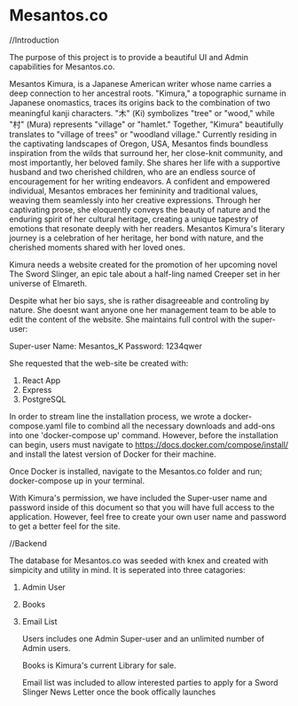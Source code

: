 # Mesantos.co

//Introduction

The purpose of this project is to provide a beautiful UI and Admin capabilities for Mesantos.co.

Mesantos Kimura, is a Japanese American writer whose name carries a deep connection to her ancestral roots. "Kimura," a topographic surname in Japanese onomastics, traces its origins back to the combination of two meaningful kanji characters. "木" (Ki) symbolizes "tree" or "wood," while "村" (Mura) represents "village" or "hamlet." Together, "Kimura" beautifully translates to "village of trees" or "woodland village."
Currently residing in the captivating landscapes of Oregon, USA, Mesantos finds boundless inspiration from the wilds that surround her, her close-knit community, and most importantly, her beloved family. She shares her life with a supportive husband and two cherished children, who are an endless source of encouragement for her writing endeavors.
A confident and empowered individual, Mesantos embraces her femininity and traditional values, weaving them seamlessly into her creative expressions. Through her captivating prose, she eloquently conveys the beauty of nature and the enduring spirit of her cultural heritage, creating a unique tapestry of emotions that resonate deeply with her readers.
Mesantos Kimura's literary journey is a celebration of her heritage, her bond with nature, and the cherished moments shared with her loved ones. 

Kimura needs a website created for the promotion of her upcoming novel The Sword Slinger, an epic tale about a half-ling named Creeper set in her universe of Elmareth.

Despite what her bio says, she is rather disagreeable and controling by nature. She doesnt want anyone one her management team to be able to edit the content of the website. She maintains full control with the super-user:

Super-user Name: Mesantos_K
Password: 1234qwer

She requested that the web-site be created with:

1. React App 
2. Express 
3. PostgreSQL

In order to stream line the installation process, we wrote a docker-compose.yaml file to combind all the necessary downloads and add-ons into one 'docker-compose up' command. However, before the installation can begin, users must navigate to https://docs.docker.com/compose/install/ and install the latest version of Docker for their machine.

Once Docker is installed, navigate to the Mesantos.co folder and run; docker-compose up in your terminal.

With Kimura's permission, we have included the Super-user name and password inside of this document so that you will have full access to the application. However, feel free to create your own user name and password to get a better feel for the site.

//Backend

The database for Mesantos.co was seeded with knex and created with simpicity and utility in mind. It is seperated into three catagories:
1. Admin User
2. Books
3. Email List

    Users includes one Admin Super-user and an unlimited number of Admin users.
    
    Books is Kimura's current Library for sale.
    
    Email list was included to allow interested parties to apply for a Sword Slinger News Letter once the book offically launches





